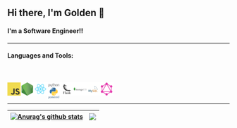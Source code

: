 ## Hi there, I'm Golden 👋

#### I'm a Software Engineer!!

---

#### Languages and Tools:
<br />
<br />

<img align="left" width='30px' src="https://raw.githubusercontent.com/github/explore/80688e429a7d4ef2fca1e82350fe8e3517d3494d/topics/javascript/javascript.png" />

<img align="left" width='30px'  src="https://raw.githubusercontent.com/github/explore/80688e429a7d4ef2fca1e82350fe8e3517d3494d/topics/nodejs/nodejs.png" />

<img align="left" width='30px' src="https://raw.githubusercontent.com/github/explore/80688e429a7d4ef2fca1e82350fe8e3517d3494d/topics/react/react.png" />

<img align="left" width='30px' src="https://github.com/Goldenbwuoy/Goldenbwuoy/blob/main/python.png?raw=true" />

<img align="left" width='30px' src="https://github.com/Goldenbwuoy/Goldenbwuoy/blob/main/flask.jpeg?raw=true" />

<img align="left" width='30px' src="https://github.com/Goldenbwuoy/Goldenbwuoy/blob/main/mongodb.png?raw=true" />

<img align="left" width='30px' src="https://github.com/Goldenbwuoy/Goldenbwuoy/blob/main/mysql.png?raw=true" />

<img align="left" width='30px' src="https://raw.githubusercontent.com/github/explore/5c058a388828bb5fde0bcafd4bc867b5bb3f26f3/topics/graphql/graphql.png" />

<br />
<br />

  
---

| <a href="https://github.com/Goldenbwuoy/github-readme-stats"><img align="center" src="https://github-readme-stats.vercel.app/api?username=Goldenbwuoy&show_icons=true&include_all_commits=true&theme=buefy&hide_border=true" alt="Anurag's github stats" /></a> | <a href="https://github.com/Goldenbwuoy/github-readme-stats"><img align="center" src="https://github-readme-stats.vercel.app/api/top-langs/?username=Goldenbwuoy&layout=compact&theme=buefy&hide_border=true" /></a> |
| ------------- | ------------- |
